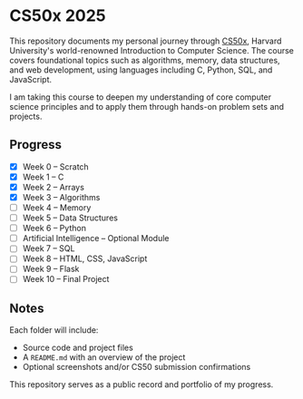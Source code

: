 # CS50x 2025

This repository documents my personal journey through [CS50x](https://cs50.harvard.edu/x/), Harvard University's world-renowned Introduction to Computer Science. The course covers foundational topics such as algorithms, memory, data structures, and web development, using languages including C, Python, SQL, and JavaScript. 

I am taking this course to deepen my understanding of core computer science principles and to apply them through hands-on problem sets and projects.

## Progress

- [x] Week 0 – Scratch  
- [x] Week 1 – C  
- [x] Week 2 – Arrays  
- [x] Week 3 – Algorithms  
- [ ] Week 4 – Memory  
- [ ] Week 5 – Data Structures  
- [ ] Week 6 – Python  
- [ ] Artificial Intelligence – Optional Module  
- [ ] Week 7 – SQL  
- [ ] Week 8 – HTML, CSS, JavaScript  
- [ ] Week 9 – Flask  
- [ ] Week 10 – Final Project

## Notes

Each folder will include:

- Source code and project files  
- A `README.md` with an overview of the project 
- Optional screenshots and/or CS50 submission confirmations  

This repository serves as a public record and portfolio of my progress.
